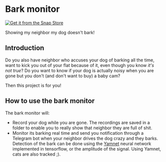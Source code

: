 # Bark monitor

[![Get it from the Snap Store](https://snapcraft.io/static/images/badges/en/snap-store-black.svg)](https://snapcraft.io/bark-monitor)

Showing my neighbor my dog doesn't bark!

## Introduction

Do you also have neighbor who accuses your dog of barking all the time, want to kick you out of your flat because of it, even though you know _it's not true_?
Do you want to know if your dog is actually noisy when you are gone but you don't (and don't want to buy) a baby cam?

Then this project is for you!

## How to use the bark monitor

The bark monitor will:

* Record your dog while you are gone.
  The recordings are saved in a folder to enable you to really show that neighbor they are full of shit.
* Monitor its barking real time and send you notification through a Telegram bot when your neighbor drives the dog crazy and they barks.
  Detection of the bark can be done using the [Yamnet](https://www.tensorflow.org/hub/tutorials/yamnet) neural network implemented in tensorflow, or the amplitude of the signal.
  Using Yamnet, cats are also tracked ;).
